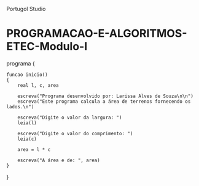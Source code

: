 <!-- PRIMEIRO EXERCÍCIO NO PORTUGOL STUDIO -->
<!-- 1. Calcular área de terreno -->

Portugol Studio

# PROGRAMACAO-E-ALGORITMOS-ETEC-Modulo-I

programa
{
	
	funcao inicio()
	{
		real l, c, area

		escreva("Programa desenvolvido por: Larissa Alves de Souza\n\n")
		escreva("Este programa calcula a área de terrenos fornecendo os lados.\n")

		escreva("Digite o valor da largura: ")
		leia(l)
		
		escreva("Digite o valor do comprimento: ")
		leia(c)

		area = l * c

		escreva("A área e de: ", area)
	}
}

